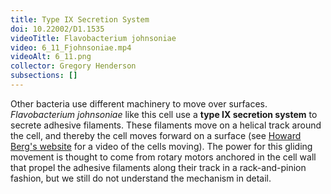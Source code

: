 ```yaml
---
title: Type IX Secretion System
doi: 10.22002/D1.1535
videoTitle: Flavobacterium johnsoniae
video: 6_11_Fjohnsoniae.mp4
videoAlt: 6_11.png
collector: Gregory Henderson
subsections: []
---
```


Other bacteria use different machinery to move over surfaces. *Flavobacterium johnsoniae* like this cell use a **type IX secretion system** to secrete adhesive filaments. These filaments move on a helical track around the cell, and thereby the cell moves forward on a surface (see [Howard Berg's website](http://www.rowland.harvard.edu/labs/bacteria/movies/flavobacterium.php) for a video of the cells moving). The power for this gliding movement is thought to come from rotary motors anchored in the cell wall that propel the adhesive filaments along their track in a rack-and-pinion fashion, but we still do not understand the mechanism in detail.

